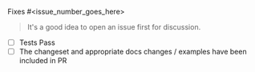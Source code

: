 Fixes #<issue_number_goes_here>

> It's a good idea to open an issue first for discussion.

- [ ] Tests Pass
- [ ] The changeset and appropriate docs changes / examples have been included in PR
